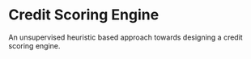 # Credit Scoring Engine
An unsupervised heuristic based approach towards designing a credit scoring engine.

